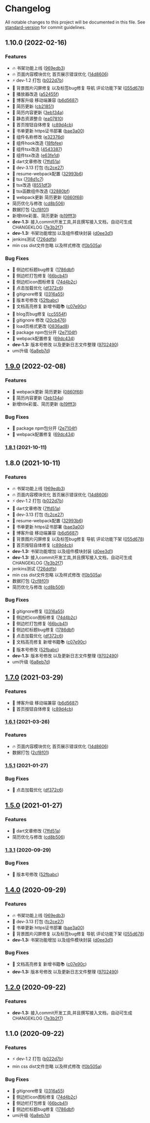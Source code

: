 # Changelog

All notable changes to this project will be documented in this file. See [standard-version](https://github.com/conventional-changelog/standard-version) for commit guidelines.

## 1.10.0 (2022-02-16)


### Features

* :fire: 书架功能上线 ([969edb3](https://github.com/yzjacc/react_blog/commit/969edb3436309e3c0a834ccde835e023ee4538f5))
* :fire: 页面内容模块优化 首页展示错误优化 ([14d8606](https://github.com/yzjacc/react_blog/commit/14d86069f64eefc00b9992ff2ae11d2dbc01c347))
* :zap: dev-1.2 打包 ([b022d7b](https://github.com/yzjacc/react_blog/commit/b022d7bb58b5ae6b675a01579b7ca410db1746b1))
* 🎸 背景图片闪屏修复 以及标签bug修复 导航 评论功能下架 ([055d678](https://github.com/yzjacc/react_blog/commit/055d678e34e28e7852f26c6fa98f0fb1bd0ea210))
* 🎸 播放器改造 ([a52455f](https://github.com/yzjacc/react_blog/commit/a52455fa912b5af7e1a9ddf1ea08330fbd6ec436))
* 🎸 博客升级 移动端兼容 ([b6d5687](https://github.com/yzjacc/react_blog/commit/b6d56878660783aec8afb04f36a36e2079e39779))
* 🎸 简历更新 ([cb21851](https://github.com/yzjacc/react_blog/commit/cb218510c9822f5a049bc85b80c3b38e8863e387))
* 🎸 简历内容更新 ([3eb134a](https://github.com/yzjacc/react_blog/commit/3eb134a8d2c54343fa3073117fd76ea8385f8747))
* 🎸 静态资源整合 ([ea07810](https://github.com/yzjacc/react_blog/commit/ea07810080c0dcfa1f28892a1696fefb18c53580))
* 🎸 首页按钮自体修复 ([c89d4cb](https://github.com/yzjacc/react_blog/commit/c89d4cba7720474644221acc62b121c8b4b12175))
* 🎸 书单更新 https证书部署 ([bae3a00](https://github.com/yzjacc/react_blog/commit/bae3a00e98d26b60a7bad47dc5bb8f18bf1cf0c6))
* 🎸 组件名称修改 ([e32376d](https://github.com/yzjacc/react_blog/commit/e32376d376b350d8c4be02b5a86291500fe77af7))
* 🎸 组件hook改造 ([18fbfee](https://github.com/yzjacc/react_blog/commit/18fbfeeabd0503839c50ddb0e66c15de99ff3981))
* 🎸 组件tsx改造 ([4543387](https://github.com/yzjacc/react_blog/commit/45433879f9787ed5a89f6237d926420fb4ca3402))
* 🎸 组件tsx改造 ([e63fe1d](https://github.com/yzjacc/react_blog/commit/e63fe1dd1086fe4822fdb996da279e8679c56e09))
* 🎸 dart文章修改 ([7ffd51a](https://github.com/yzjacc/react_blog/commit/7ffd51ae68290e5baf5e46ea3bcd7cd087eb450c))
* 🎸 dev-3.13 打包 ([fc2ce27](https://github.com/yzjacc/react_blog/commit/fc2ce2798c6bff77105f95719946e7d627441b2e))
* 🎸 resume-webpack配置 ([32993b6](https://github.com/yzjacc/react_blog/commit/32993b67fc1486c12bde5e1a3255ff93c3e4a73b))
* 🎸 tsx ([708d1c7](https://github.com/yzjacc/react_blog/commit/708d1c79c308c4c124655846682c19f19c22389e))
* 🎸 tsx改造 ([8551df3](https://github.com/yzjacc/react_blog/commit/8551df33e57d9a34ee91785c4546555c42fbd6e0))
* 🎸 tsx函数组件改造 ([32880bf](https://github.com/yzjacc/react_blog/commit/32880bfc636e828346587e06cf53e33b8bb72385))
* 🎸 webpack更新 简历更新 ([0860f68](https://github.com/yzjacc/react_blog/commit/0860f68c60a33a86389ae1daa33be9ef6a2118f5))
* 简历优化与修改 ([cd8b506](https://github.com/yzjacc/react_blog/commit/cd8b5069d4074fdad762452015aa88bc4bf1c035))
* 数据打包 ([2cf8f01](https://github.com/yzjacc/react_blog/commit/2cf8f01c576ce0f31a366c06e250f26070b8783b))
* 新增title彩蛋、简历更新 ([b19fff3](https://github.com/yzjacc/react_blog/commit/b19fff3bceaac2c43795556069f663dc6608374e))
* **dev-1.3:** 接入commit开发工具,并且撰写接入文档，自动可生成CHANGEKLOG ([7e3b2f7](https://github.com/yzjacc/react_blog/commit/7e3b2f71b89e271fc0d0f4ad9500f7001055edf5))
* **dev-1.3:** 书架功能增加 以及组件模块封装 ([d0ee3d1](https://github.com/yzjacc/react_blog/commit/d0ee3d1915120ee080013552c021920d859810cc))
* jenkins测试 ([726ddfb](https://github.com/yzjacc/react_blog/commit/726ddfbb685660f044ac710f95ddf6741f2c6bc6))
* min css dist文件忽略 以及样式修改 ([f0b505a](https://github.com/yzjacc/react_blog/commit/f0b505a69dc886ba6ce2b96d62337f00d9f8f270))


### Bug Fixes

* :bug: 侧边栏标题bug修复 ([1786dbf](https://github.com/yzjacc/react_blog/commit/1786dbfe5017849bfd1a2ad246f42f0f79c7ba91))
* :bug: 侧边栏打包修复 ([66bcb41](https://github.com/yzjacc/react_blog/commit/66bcb4125a452e754a1c257bf1858b3049b96abd))
* :bug: 侧边栏icon图标修复 ([74d4b2c](https://github.com/yzjacc/react_blog/commit/74d4b2c769fec02b967c4297393b1efc155d9e05))
* :bug: 点击加载优化 ([df372c6](https://github.com/yzjacc/react_blog/commit/df372c6db2257084314aab49fb59f0022b7dcd60))
* :bug: gitignore修复 ([0316a55](https://github.com/yzjacc/react_blog/commit/0316a550765f266da25ea508f16075b4e0df417c))
* 🐛 版本号修改 ([52fbabc](https://github.com/yzjacc/react_blog/commit/52fbabc17760e70632f8933a5d93246416294334))
* 🐛 文档高亮修复 新增书籍📚 ([c07e90c](https://github.com/yzjacc/react_blog/commit/c07e90cd712b1d3e0a42f4d2ea288225939a29be))
* 🐛 blog页bug修复 ([cc5554f](https://github.com/yzjacc/react_blog/commit/cc5554f7fdd22f6aff84e74b734440ca50b12efa))
* 🐛 gitignore 修改 ([20cb476](https://github.com/yzjacc/react_blog/commit/20cb4765ae811b457b50b844833704a4d51555ca))
* 🐛 load页格式更改 ([0836ad8](https://github.com/yzjacc/react_blog/commit/0836ad85b8314b9539a4ca6f478305358028af27))
* 🐛 package npm包分开 ([2e7104f](https://github.com/yzjacc/react_blog/commit/2e7104fe0bd9992bc8b1d0c4a5cd593fb978f3c0))
* 🐛 webpack配置修复 ([69dc434](https://github.com/yzjacc/react_blog/commit/69dc4341aae1f5e699a169f1943e700b83583a11))
* **dev-1.3:** 版本号修改 以及更新日志文件整理 ([9702490](https://github.com/yzjacc/react_blog/commit/97024901fcfe900b548e40eb6df1f0933d8e9da1))
* umi升级 ([6a8eb7d](https://github.com/yzjacc/react_blog/commit/6a8eb7da957a0967ea8e0ce80d4cc917f6fb141e))

## [1.9.0](https://github.com/yzjacc/React_blog/compare/v1.8.1...v1.9.0) (2022-02-08)


### Features

* 🎸 webpack更新 简历更新 ([0860f68](https://github.com/yzjacc/React_blog/commit/0860f68c60a33a86389ae1daa33be9ef6a2118f5))
* 🎸 简历内容更新 ([3eb134a](https://github.com/yzjacc/React_blog/commit/3eb134a8d2c54343fa3073117fd76ea8385f8747))
* 新增title彩蛋、简历更新 ([b19fff3](https://github.com/yzjacc/React_blog/commit/b19fff3bceaac2c43795556069f663dc6608374e))


### Bug Fixes

* 🐛 package npm包分开 ([2e7104f](https://github.com/yzjacc/React_blog/commit/2e7104fe0bd9992bc8b1d0c4a5cd593fb978f3c0))
* 🐛 webpack配置修复 ([69dc434](https://github.com/yzjacc/React_blog/commit/69dc4341aae1f5e699a169f1943e700b83583a11))

### [1.8.1](https://github.com/yzjacc/React_blog/compare/v1.8.0...v1.8.1) (2021-10-11)

## 1.8.0 (2021-10-11)


### Features

* :fire: 书架功能上线 ([969edb3](https://github.com/yzjacc/React_blog/commit/969edb3436309e3c0a834ccde835e023ee4538f5))
* :fire: 页面内容模块优化 首页展示错误优化 ([14d8606](https://github.com/yzjacc/React_blog/commit/14d86069f64eefc00b9992ff2ae11d2dbc01c347))
* :zap: dev-1.2 打包 ([b022d7b](https://github.com/yzjacc/React_blog/commit/b022d7bb58b5ae6b675a01579b7ca410db1746b1))
* 🎸 dart文章修改 ([7ffd51a](https://github.com/yzjacc/React_blog/commit/7ffd51ae68290e5baf5e46ea3bcd7cd087eb450c))
* 🎸 dev-3.13 打包 ([fc2ce27](https://github.com/yzjacc/React_blog/commit/fc2ce2798c6bff77105f95719946e7d627441b2e))
* 🎸 resume-webpack配置 ([32993b6](https://github.com/yzjacc/React_blog/commit/32993b67fc1486c12bde5e1a3255ff93c3e4a73b))
* 🎸 书单更新 https证书部署 ([bae3a00](https://github.com/yzjacc/React_blog/commit/bae3a00e98d26b60a7bad47dc5bb8f18bf1cf0c6))
* 🎸 博客升级 移动端兼容 ([b6d5687](https://github.com/yzjacc/React_blog/commit/b6d56878660783aec8afb04f36a36e2079e39779))
* 🎸 背景图片闪屏修复 以及标签bug修复 导航 评论功能下架 ([055d678](https://github.com/yzjacc/React_blog/commit/055d678e34e28e7852f26c6fa98f0fb1bd0ea210))
* 🎸 首页按钮自体修复 ([c89d4cb](https://github.com/yzjacc/React_blog/commit/c89d4cba7720474644221acc62b121c8b4b12175))
* **dev-1.3:** 书架功能增加 以及组件模块封装 ([d0ee3d1](https://github.com/yzjacc/React_blog/commit/d0ee3d1915120ee080013552c021920d859810cc))
* **dev-1.3:** 接入commit开发工具,并且撰写接入文档，自动可生成CHANGEKLOG ([7e3b2f7](https://github.com/yzjacc/React_blog/commit/7e3b2f71b89e271fc0d0f4ad9500f7001055edf5))
* jenkins测试 ([726ddfb](https://github.com/yzjacc/React_blog/commit/726ddfbb685660f044ac710f95ddf6741f2c6bc6))
* min css dist文件忽略 以及样式修改 ([f0b505a](https://github.com/yzjacc/React_blog/commit/f0b505a69dc886ba6ce2b96d62337f00d9f8f270))
* 数据打包 ([2cf8f01](https://github.com/yzjacc/React_blog/commit/2cf8f01c576ce0f31a366c06e250f26070b8783b))
* 简历优化与修改 ([cd8b506](https://github.com/yzjacc/React_blog/commit/cd8b5069d4074fdad762452015aa88bc4bf1c035))


### Bug Fixes

* :bug: gitignore修复 ([0316a55](https://github.com/yzjacc/React_blog/commit/0316a550765f266da25ea508f16075b4e0df417c))
* :bug: 侧边栏icon图标修复 ([74d4b2c](https://github.com/yzjacc/React_blog/commit/74d4b2c769fec02b967c4297393b1efc155d9e05))
* :bug: 侧边栏打包修复 ([66bcb41](https://github.com/yzjacc/React_blog/commit/66bcb4125a452e754a1c257bf1858b3049b96abd))
* :bug: 侧边栏标题bug修复 ([1786dbf](https://github.com/yzjacc/React_blog/commit/1786dbfe5017849bfd1a2ad246f42f0f79c7ba91))
* :bug: 点击加载优化 ([df372c6](https://github.com/yzjacc/React_blog/commit/df372c6db2257084314aab49fb59f0022b7dcd60))
* 🐛 文档高亮修复 新增书籍📚 ([c07e90c](https://github.com/yzjacc/React_blog/commit/c07e90cd712b1d3e0a42f4d2ea288225939a29be))
* 🐛 版本号修改 ([52fbabc](https://github.com/yzjacc/React_blog/commit/52fbabc17760e70632f8933a5d93246416294334))
* **dev-1.3:** 版本号修改 以及更新日志文件整理 ([9702490](https://github.com/yzjacc/React_blog/commit/97024901fcfe900b548e40eb6df1f0933d8e9da1))
* umi升级 ([6a8eb7d](https://github.com/yzjacc/React_blog/commit/6a8eb7da957a0967ea8e0ce80d4cc917f6fb141e))

## [1.7.0](https://github.com/yzjacc/React-Blog/compare/v1.6.1...v1.7.0) (2021-03-29)


### Features

* 🎸 博客升级 移动端兼容 ([b6d5687](https://github.com/yzjacc/React-Blog/commit/b6d56878660783aec8afb04f36a36e2079e39779))
* 🎸 首页按钮自体修复 ([c89d4cb](https://github.com/yzjacc/React-Blog/commit/c89d4cba7720474644221acc62b121c8b4b12175))

### [1.6.1](https://github.com/yzjacc/React-Blog/compare/v1.7.0...v1.6.1) (2021-03-26)


### Features

* :fire: 页面内容模块优化 首页展示错误优化 ([14d8606](https://github.com/yzjacc/React-Blog/commit/14d86069f64eefc00b9992ff2ae11d2dbc01c347))
* 数据打包 ([2cf8f01](https://github.com/yzjacc/React-Blog/commit/2cf8f01c576ce0f31a366c06e250f26070b8783b))

### [1.5.1](https://github.com/yzjacc/React-Blog/compare/v1.5.0...v1.5.1) (2021-01-27)


### Bug Fixes

* :bug: 点击加载优化 ([df372c6](https://github.com/yzjacc/React-Blog/commit/df372c6db2257084314aab49fb59f0022b7dcd60))

## [1.5.0](https://github.com/yzjacc/React-Blog/compare/v1.3.1...v1.5.0) (2021-01-27)


### Features

* 🎸 dart文章修改 ([7ffd51a](https://github.com/yzjacc/React-Blog/commit/7ffd51ae68290e5baf5e46ea3bcd7cd087eb450c))
* 简历优化与修改 ([cd8b506](https://github.com/yzjacc/React-Blog/commit/cd8b5069d4074fdad762452015aa88bc4bf1c035))

### [1.3.1](https://github.com/yzjacc/React-Blog/compare/v1.4.0...v1.3.1) (2020-09-29)


### Bug Fixes

* 🐛 版本号修改 ([52fbabc](https://github.com/yzjacc/React-Blog/commit/52fbabc17760e70632f8933a5d93246416294334))

## [1.4.0](https://github.com/yzjacc/React-Blog/compare/v1.2.0...v1.4.0) (2020-09-29)


### Features

* :fire: 书架功能上线 ([969edb3](https://github.com/yzjacc/React-Blog/commit/969edb3436309e3c0a834ccde835e023ee4538f5))
* 🎸 dev-3.13 打包 ([fc2ce27](https://github.com/yzjacc/React-Blog/commit/fc2ce2798c6bff77105f95719946e7d627441b2e))
* 🎸 书单更新 https证书部署 ([bae3a00](https://github.com/yzjacc/React-Blog/commit/bae3a00e98d26b60a7bad47dc5bb8f18bf1cf0c6))
* 🎸 背景图片闪屏修复 以及标签bug修复 导航 评论功能下架 ([055d678](https://github.com/yzjacc/React-Blog/commit/055d678e34e28e7852f26c6fa98f0fb1bd0ea210))
* **dev-1.3:** 书架功能增加 以及组件模块封装 ([d0ee3d1](https://github.com/yzjacc/React-Blog/commit/d0ee3d1915120ee080013552c021920d859810cc))


### Bug Fixes

* 🐛 文档高亮修复 新增书籍📚 ([c07e90c](https://github.com/yzjacc/React-Blog/commit/c07e90cd712b1d3e0a42f4d2ea288225939a29be))
* **dev-1.3:** 版本号修改 以及更新日志文件整理 ([9702490](https://github.com/yzjacc/React-Blog/commit/97024901fcfe900b548e40eb6df1f0933d8e9da1))

## [1.2.0](https://github.com/yzjacc/React-Blog/compare/v1.1.0...v1.2.0) (2020-09-22)


### Features

* **dev-1.3:** 接入commit开发工具,并且撰写接入文档，自动可生成CHANGEKLOG ([7e3b2f7](https://github.com/yzjacc/React-Blog/commit/7e3b2f71b89e271fc0d0f4ad9500f7001055edf5))

## 1.1.0 (2020-09-22)


### Features

* :zap: dev-1.2 打包 ([b022d7b](https://github.com/yzjacc/React-Blog/commit/b022d7bb58b5ae6b675a01579b7ca410db1746b1))
* min css dist文件忽略 以及样式修改 ([f0b505a](https://github.com/yzjacc/React-Blog/commit/f0b505a69dc886ba6ce2b96d62337f00d9f8f270))


### Bug Fixes

* :bug: gitignore修复 ([0316a55](https://github.com/yzjacc/React-Blog/commit/0316a550765f266da25ea508f16075b4e0df417c))
* :bug: 侧边栏icon图标修复 ([74d4b2c](https://github.com/yzjacc/React-Blog/commit/74d4b2c769fec02b967c4297393b1efc155d9e05))
* :bug: 侧边栏打包修复 ([66bcb41](https://github.com/yzjacc/React-Blog/commit/66bcb4125a452e754a1c257bf1858b3049b96abd))
* :bug: 侧边栏标题bug修复 ([1786dbf](https://github.com/yzjacc/React-Blog/commit/1786dbfe5017849bfd1a2ad246f42f0f79c7ba91))
* umi升级 ([6a8eb7d](https://github.com/yzjacc/React-Blog/commit/6a8eb7da957a0967ea8e0ce80d4cc917f6fb141e))
